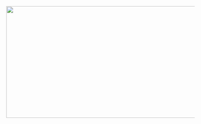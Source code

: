 
  <img src="https://miro.medium.com/max/1200/1*bBS_lYMoWhiyJf733Bghwg.jpeg" height="300" width="700" /> 
